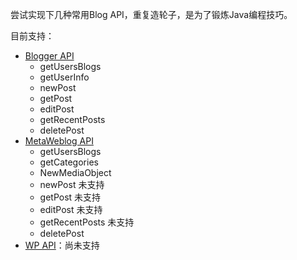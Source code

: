 尝试实现下几种常用Blog API，重复造轮子，是为了锻炼Java编程技巧。

目前支持：

+ [Blogger API](http://codex.wordpress.org.cn/XML-RPC_Blogger_API)
  + getUsersBlogs
  + getUserInfo
  + newPost
  + getPost
  + editPost
  + getRecentPosts
  + deletePost
+ [MetaWeblog API](http://codex.wordpress.org.cn/XML-RPC_MetaWeblog_API)
  + getUsersBlogs 
  + getCategories
  + NewMediaObject
  + newPost 未支持
  + getPost 未支持
  + editPost 未支持
  + getRecentPosts 未支持
  + deletePost
+ [WP API](http://codex.wordpress.org.cn/XML-RPC_wp)：尚未支持
